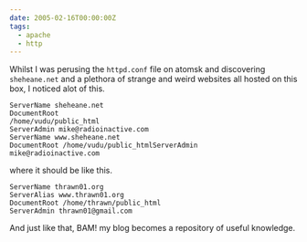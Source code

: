 ```yaml
---
date: 2005-02-16T00:00:00Z
tags:
  - apache
  - http
---
```


Whilst I was perusing the `httpd.conf` file on atomsk and discovering
`sheheane.net` and a plethora of strange and weird websites all hosted on this
box, I noticed alot of this.
```
ServerName sheheane.net
DocumentRoot
/home/vudu/public_html
ServerAdmin mike@radioinactive.com
ServerName www.sheheane.net
DocumentRoot /home/vudu/public_htmlServerAdmin
mike@radioinactive.com
```
where it should be like this.
```
ServerName thrawn01.org
ServerAlias www.thrawn01.org
DocumentRoot /home/thrawn/public_html
ServerAdmin thrawn01@gmail.com
```
And just like that, BAM!
my blog becomes a repository of useful knowledge.

